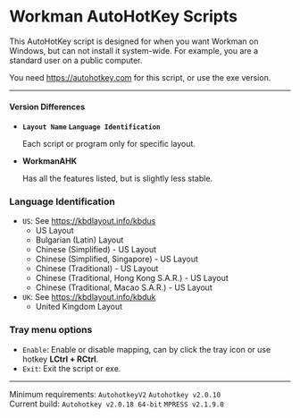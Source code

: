 ﻿# Workman AutoHotKey Scripts

This AutoHotKey script is designed for when you want Workman on Windows, but can not install it system-wide. For example, you are a standard user on a public computer.

You need https://autohotkey.com for this script, or use the exe version.

-----

#### Version Differences

- **`Layout Name` `Language Identification`**

	Each script or program only for specific layout.

- **WorkmanAHK**

	Has all the features listed, but is slightly less stable.

### Language Identification

- `US`: See https://kbdlayout.info/kbdus
	- US Layout
	- Bulgarian (Latin) Layout
	- Chinese (Simplified) - US Layout
	- Chinese (Simplified, Singapore) - US Layout
	- Chinese (Traditional) - US Layout
	- Chinese (Traditional, Hong Kong S.A.R.) - US Layout
	- Chinese (Traditional, Macao S.A.R.) - US Layout
- `UK`: See https://kbdlayout.info/kbduk
	- United Kingdom Layout

### Tray menu options

- `Enable`: Enable or disable mapping, can by click the tray icon or use hotkey **LCtrl + RCtrl**.
- `Exit`: Exit the script or exe.

-----

Minimum requirements: `AutohotkeyV2` `Autohotkey v2.0.10`  
Current build: `Autohotkey v2.0.18 64-bit` `MPRESS v2.1.9.0`
